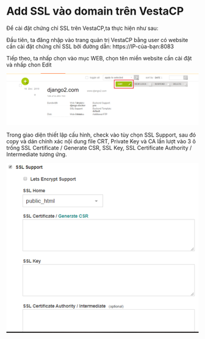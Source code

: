 # Add SSL vào domain trên VestaCP

Để cài đặt chứng chỉ SSL trên VestaCP,ta thực hiện như sau:

Đầu tiên, ta đăng nhập vào trang quản trị VestaCP bằng user có website cần cài đặt chứng chỉ SSL bởi đường dẫn: https://IP-của-bạn:8083

Tiếp theo, ta nhấp chọn vào mục WEB, chọn tên miền website cần cài đặt và nhấp chon Edit

![Domain_vestacp](https://github.com/octvitasut/fWS/blob/master/common/images/edit_domain.png)

Trong giao diện thiết lập cấu hình, check vào tùy chọn SSL Support, sau đó copy và dán chính xác nội dung file CRT, Private Key và CA lần lượt vào 3 ô trống SSL Certificate / Generate CSR, SSL Key, SSL Certificate Authority / Intermediate tương ứng.

![SSL_VestaCP](https://github.com/octvitasut/fWS/blob/master/common/images/add_ssl.PNG)

